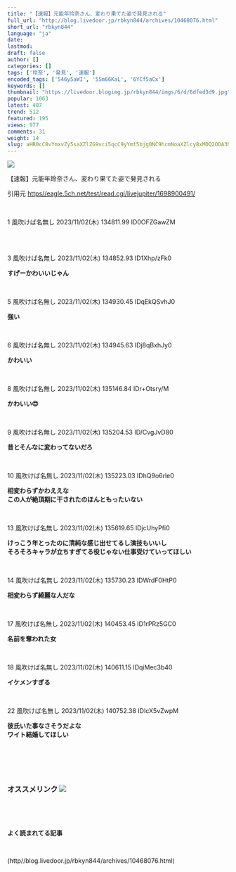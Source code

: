 ```yaml
---
title: "【速報】元能年玲奈さん、変わり果てた姿で発見される"
full_url: "http://blog.livedoor.jp/rbkyn844/archives/10468076.html"
short_url: "rbkyn844"
language: "ja"
date: 
lastmod: 
draft: false
author: []
categories: []
tags: ['玲奈', '発見', '速報']
encoded_tags: ['546y5aWI', '55m66KaL', '6YCf5aCx']
keywords: []
thumbnail: "https://livedoor.blogimg.jp/rbkyn844/imgs/6/d/6dfed3d9.jpg"
popular: 1063
latest: 407
trend: 512
featured: 195
views: 977
comments: 31
weight: 14
slug: aHR0cC8vYmxvZy5saXZlZG9vci5qcC9yYmt5bjg0NC9hcmNoaXZlcy8xMDQ2ODA3Ni5odG1s
---
```


![](https://livedoor.blogimg.jp/rbkyn844/imgs/6/d/6dfed3d9.jpg)

<div><p>【速報】元能年玲奈さん、変わり果てた姿で発見される</p><p>引用元 <a title='' target='_blank' href='https//eagle.5ch.net/test/read.cgi/livejupiter/1698900491/'>https//eagle.5ch.net/test/read.cgi/livejupiter/1698900491/ </a> </p><br><p class='res1'>1 風吹けば名無し 2023/11/02(木) 134811.99 ID0OFZGawZM</p> <br> <br> <p class='res1'>3 風吹けば名無し 2023/11/02(木) 134852.93 ID1Xhp/zFk0 </p> <p class='res2'><b> すげーかわいいじゃん </b></p><br> <p class='res1'>5 風吹けば名無し 2023/11/02(木) 134930.45 IDqEkQSvhJ0 </p> <p class='res2'><b> 強い </b></p><br> <p class='res1'>6 風吹けば名無し 2023/11/02(木) 134945.63 IDj8qBxhJy0 </p> <p class='res2'><b> かわいい </b></p><br> <p class='no-pc'></p> <p class='res1'>8 風吹けば名無し 2023/11/02(木) 135146.84 IDr+Otsry/M </p> <p class='res2'><b> かわいい😍 </b></p><br> <p class='res1'>9 風吹けば名無し 2023/11/02(木) 135204.53 ID/CvgJvD80 </p> <p class='res2'><b> 昔とそんなに変わってないだろ </b></p><br> <p class='res1'>10 風吹けば名無し 2023/11/02(木) 135223.03 IDhQ9o6rle0 </p> <p class='res2'><b> 相変わらずかわええな <br> この人が絶頂期に干されたのほんともったいない </b></p><br> <p class='res1'>13 風吹けば名無し 2023/11/02(木) 135619.65 IDjcUhyPfi0 </p> <p class='res2'><b> けっこう年とったのに清純な感じ出せてるし演技もいいし <br> そろそろキャラが立ちすぎてる役じゃない仕事受けていってほしい </b></p><br> <p class='res1'>14 風吹けば名無し 2023/11/02(木) 135730.23 IDWrdF0HtP0 </p> <p class='res2'><b> 相変わらず綺麗な人だな </b></p><br> <p class='res1'>17 風吹けば名無し 2023/11/02(木) 140453.45 ID1rPRz5GC0 </p> <p class='res2'><b> 名前を奪われた女 </b></p><br> <p class='res1'>18 風吹けば名無し 2023/11/02(木) 140611.15 IDqiMec3b40 </p> <p class='res2'><b> イケメンすぎる </b></p><br> <p class='res1'>22 風吹けば名無し 2023/11/02(木) 140752.38 IDIcX5vZwpM </p> <p class='res2'><b> 彼氏いた事なさそうだよな <br> ワイト結婚してほしい </b></p><br> <p id='5077e33f033c4e934bb013c7c4eb8bbd'> </p><br> <br> <p class='no-pc'></p> <h3 class='linkh'>オススメリンク <img src='http//blog.livedoor.jp/rbkyn844/ftp/fusagikom-fikergh.png'></h3> <p class='link2'> </p><br> <p class='no-pc'></p> <p class='no-pc'><br><p><b>よく読まれてる記事</b></p><br></p> </div>

(http//blog.livedoor.jp/rbkyn844/archives/10468076.html)

